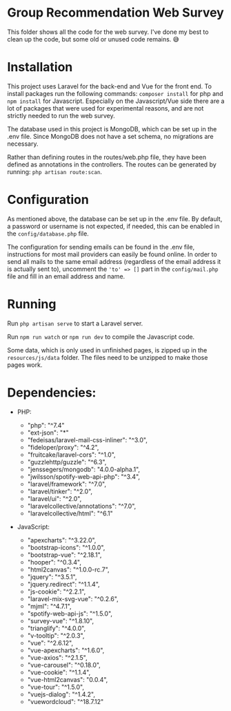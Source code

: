 # Group Recommendation Web Survey

This folder shows all the code for the web survey. I've done my best to clean up the code, but some old or unused 
code remains. :sweat_smile:

# Installation

This project uses Laravel for the back-end and Vue for the front end. 
To install packages run the following commands: `composer install` for php and `npm install` for Javascript. 
Especially on the Javascript/Vue side there are a lot of packages that were used for experimental reasons, and are not
strictly needed to run the web survey.

The database used in this project is MongoDB, which can be set up in the .env file.
Since MongoDB does not have a set schema, no migrations are necessary.

Rather than defining routes in the routes/web.php file, they have been defined as annotations in the controllers.
The routes can be generated by running: `php artisan route:scan`.

# Configuration
As mentioned above, the database can be set up in the .env file. By default, a password or username is not expected,
if needed, this can be enabled in the `config/database.php` file.

The configuration for sending emails can be found in the .env file, instructions for most mail providers can easily be
found online. In order to send all mails to the same email address (regardless of the email address it is actually
sent to), uncomment the `'to' => []` part in the `config/mail.php` file and fill in an email address and name. 

# Running
Run `php artisan serve` to start a Laravel server.

Run `npm run watch` or `npm run dev` to compile the Javascript code. 

Some data, which is only used in unfinished pages, is zipped up in the `resources/js/data` folder.
The files need to be unzipped to make those pages work.

# Dependencies:

* PHP:
  * "php": "^7.4"
  * "ext-json": "*"
  * "fedeisas/laravel-mail-css-inliner": "^3.0",
  * "fideloper/proxy": "^4.2",
  * "fruitcake/laravel-cors": "^1.0",
  * "guzzlehttp/guzzle": "^6.3",
  * "jenssegers/mongodb": "4.0.0-alpha.1",
  * "jwilsson/spotify-web-api-php": "^3.4",
  * "laravel/framework": "^7.0",
  * "laravel/tinker": "^2.0",
  * "laravel/ui": "^2.0",
  * "laravelcollective/annotations": "^7.0",
  * "laravelcollective/html": "^6.1"

* JavaScript:
  * "apexcharts": "^3.22.0",
  * "bootstrap-icons": "^1.0.0",
  * "bootstrap-vue": "^2.18.1",
  * "hooper": "^0.3.4",
  * "html2canvas": "^1.0.0-rc.7",
  * "jquery": "^3.5.1",
  * "jquery.redirect": "^1.1.4",
  * "js-cookie": "^2.2.1",
  * "laravel-mix-svg-vue": "^0.2.6",
  * "mjml": "^4.7.1",
  * "spotify-web-api-js": "^1.5.0",
  * "survey-vue": "^1.8.10",
  * "trianglify": "^4.0.0",
  * "v-tooltip": "^2.0.3",
  * "vue": "^2.6.12",
  * "vue-apexcharts": "^1.6.0",
  * "vue-axios": "^2.1.5",
  * "vue-carousel": "^0.18.0",
  * "vue-cookie": "^1.1.4",
  * "vue-html2canvas": "0.0.4",
  * "vue-tour": "^1.5.0",
  * "vuejs-dialog": "^1.4.2",
  * "vuewordcloud": "^18.7.12"

